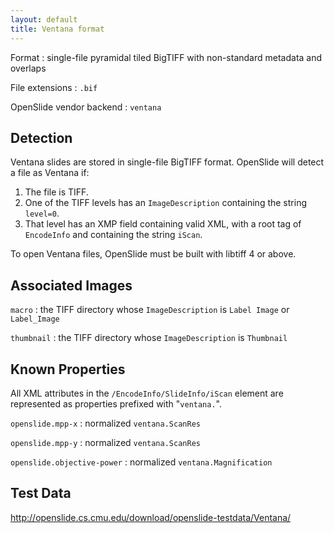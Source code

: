 ```yaml
---
layout: default
title: Ventana format
---
```


Format
: single-file pyramidal tiled BigTIFF with non-standard metadata and overlaps

File extensions
: `.bif`

OpenSlide vendor backend
: `ventana`


Detection
---------

Ventana slides are stored in single-file BigTIFF format.
OpenSlide will detect a file as Ventana if:

 1. The file is TIFF.
 2. One of the TIFF levels has an `ImageDescription` containing the string `level=0`.
 3. That level has an XMP field containing valid XML, with a root tag of `EncodeInfo` and containing the string `iScan`.

To open Ventana files, OpenSlide must be built with libtiff 4 or above.


Associated Images
-----------------

`macro`
: the TIFF directory whose `ImageDescription` is `Label Image` or `Label_Image`

`thumbnail`
: the TIFF directory whose `ImageDescription` is `Thumbnail`


Known Properties
----------------

All XML attributes in the `/EncodeInfo/SlideInfo/iScan` element are
represented as properties prefixed with "`ventana.`".

`openslide.mpp-x`
: normalized `ventana.ScanRes`

`openslide.mpp-y`
: normalized `ventana.ScanRes`

`openslide.objective-power`
: normalized `ventana.Magnification`


Test Data
---------

<http://openslide.cs.cmu.edu/download/openslide-testdata/Ventana/>
